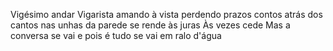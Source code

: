 Vigésimo andar
Vigarista
amando à vista
perdendo prazos contos
atrás dos cantos nas unhas da parede
se rende às juras
Às vezes cede
Mas a conversa se vai
e pois é
tudo se vai em ralo d'água
